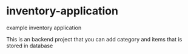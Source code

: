 # inventory-application
example inventory application

This is an backend project that you can add category and items that is stored in database

